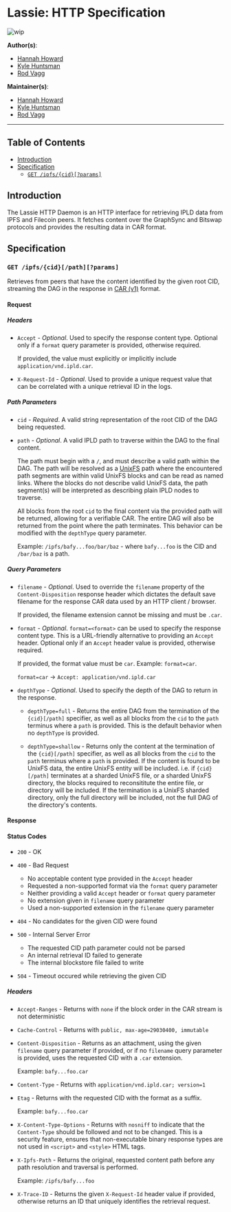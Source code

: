 # Lassie: HTTP Specification

![wip](https://img.shields.io/badge/status-wip-orange.svg?style=flat-square)

**Author(s)**:

- [Hannah Howard](https://github.com/hannahhoward)
- [Kyle Huntsman](https://github.com/kylehuntsman)
- [Rod Vagg](https://github.com/rvagg)

**Maintainer(s)**:

- [Hannah Howard](https://github.com/hannahhoward)
- [Kyle Huntsman](https://github.com/kylehuntsman)
- [Rod Vagg](https://github.com/rvagg)

* * *

## Table of Contents

- [Introduction](#introduction)
- [Specification](#specification)
    - [`GET /ipfs/{cid}[?params]`](#get-ipfscidparams)


## Introduction

The Lassie HTTP Daemon is an HTTP interface for retrieving IPLD data from IPFS and Filecoin peers. It fetches content over the GraphSync and Bitswap protocols and provides the resulting data in CAR format.

## Specification

### `GET /ipfs/{cid}[/path][?params]`

Retrieves from peers that have the content identified by the given root CID, streaming the DAG in the response in [CAR (v1)](https://ipld.io/specs/transport/car/carv1/) format.

#### Request

##### Headers

- `Accept` - _Optional_. Used to specify the response content type. Optional only if a `format` query parameter is provided, otherwise required.

    If provided, the value must explicitly or implicitly include `application/vnd.ipld.car`.

- `X-Request-Id` - _Optional_. Used to provide a unique request value that can be correlated with a unique retrieval ID in the logs.

##### Path Parameters

- `cid` - _Required_. A valid string representation of the root CID of the DAG being requested.

- `path` - _Optional_. A valid IPLD path to traverse within the DAG to the final content.

    The path must begin with a `/`, and must describe a valid path within the DAG. The path will be resolved as a [UnixFS](https://github.com/ipfs/specs/blob/main/UNIXFS.md) path where the encountered path segments are within valid UnixFS blocks and can be read as named links. Where the blocks do not describe valid UnixFS data, the path segment(s) will be interpreted as describing plain IPLD nodes to traverse.
    
    All blocks from the root `cid` to the final content via the provided path will be returned, allowing for a verifiable CAR. The entire DAG will also be returned from the point where the path terminates. This behavior can be modified with the `depthType` query parameter.

    Example: `/ipfs/bafy...foo/bar/baz` - where `bafy...foo` is the CID and `/bar/baz` is a path.

##### Query Parameters

- `filename` - _Optional_. Used to override the `filename` property of the `Content-Disposition` response header which dictates the default save filename for the response CAR data used by an HTTP client / browser.

    If provided, the filename extension cannot be missing and must be `.car`.

- `format` - _Optional_. `format=<format>` can be used to specify the response content type. This is a URL-friendly alternative to providing an `Accept` header. Optional only if an `Accept` header value is provided, otherwise required.

    If provided, the format value must be `car`. Example: `format=car`.

    `format=car` &rarr; `Accept: application/vnd.ipld.car`

- `depthType` - _Optional_. Used to specify the depth of the DAG to return in the response.

    - `depthType=full` - Returns the entire DAG from the termination of the `{cid}[/path]` specifier, as well as all blocks from the `cid` to the `path` terminus where a `path` is provided. This is the default behavior when no `depthType` is provided.

    - `depthType=shallow` - Returns only the content at the termination of the `{cid}[/path]` specifier, as well as all blocks from the `cid` to the `path` terminus where a `path` is provided. If the content is found to be UnixFS data, the entire UnixFS entity will be included. i.e. if `{cid}[/path]` terminates at a sharded UnixFS file, or a sharded UnixFS directory, the blocks required to reconsititute the entire file, or directory will be included. If the termination is a UnixFS sharded directory, only the full directory will be included, not the full DAG of the directory's contents.

#### Response

#### Status Codes

- `200` - OK

- `400` - Bad Request
    - No acceptable content type provided in the `Accept` header
    - Requested a non-supported format via the `format` query parameter
    - Neither providing a valid `Accept` header or `format` query parameter
    - No extension given in `filename` query parameter
    - Used a non-supported extension in the `filename` query parameter

- `404` - No candidates for the given CID were found

- `500` - Internal Server Error
    - The requested CID path parameter could not be parsed
    - An internal retrieval ID failed to generate
    - The internal blockstore file failed to write

- `504` - Timeout occured while retrieving the given CID

##### Headers

- `Accept-Ranges` - Returns with `none` if the block order in the CAR stream is not deterministic

- `Cache-Control` - Returns with `public, max-age=29030400, immutable`

- `Content-Disposition` - Returns as an attachment, using the given `filename` query parameter if provided, or if no `filename` query parameter is provided, uses the requested CID with a `.car` extension.

    Example: `bafy...foo.car`

- `Content-Type` - Returns with `application/vnd.ipld.car; version=1`

- `Etag` - Returns with the requested CID with the format as a suffix.

    Example: `bafy...foo.car`

- `X-Content-Type-Options` - Returns with `nosniff` to indicate that the `Content-Type` should be followed and not to be changed. This is a security feature, ensures that non-executable binary response types are not used in `<script>` and `<style>` HTML tags.

- `X-Ipfs-Path` - Returns the original, requested content path before any path resolution and traversal is performed.

    Example:  `/ipfs/bafy...foo`

- `X-Trace-ID` - Returns the given `X-Request-Id` header value if provided, otherwise returns an ID that uniquely identifies the retrieval request.